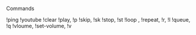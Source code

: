 Commands

!ping
!youtube
!clear
!play, !p
!skip, !sk
!stop, !st
!loop , !repeat, !r, !l
!queue, !q
!vloume, !set-volume, !v